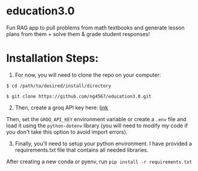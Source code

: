 # education3.0

Fun RAG app to pull problems from math textbooks and generate lesson plans from them + solve them & grade student responses!

# Installation Steps:

1. For now, you will need to clone the repo on your computer:

`$ cd /path/to/desired/install/directory`

`$ git clone https://github.com/ng4567/education3.0.git`

2. Then, create a groq API key here: [link](https://console.groq.com/keys)

Then, set the `GROQ_API_KEY` environment variable or create a `.env` file and load it using the `python-dotenv` library (you will need to modify my code if you don't take this option to avoid import errors).

3. Finally, you'll need to setup your python environment. I have provided a requirements.txt file that contains all needed libraries.

After creating a new conda or pyenv, run `pip install -r requirements.txt`